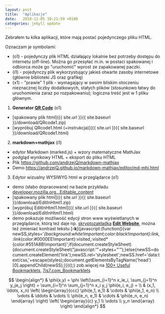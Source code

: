 ```yaml
---
layout: post
title:  "Aplikacje"
date:   2018-11-05 10:21:59 +0100
categories: jekyll update
---
```


Zebrałem tu kilka aplikacji, które mają postać pojedynczego pliku HTML. 

Oznaczam je symbolami:
- (o1) - pojedynczy plik HTML działający lokalnie bez potrzeby dostępu do internetu (off-line). Można go przesyłać m.in. w postaci spakowanej i odbiorca może go "uruchomić" wprost ze zapakowanej paczki.
- (i1) - pojedynczy plik wykorzystujący jakieś otwarte zasoby internetowe (głównie biblioteki JS oraz grafikę)
- (x1) - "prawie" 1 plik - wymagający w swoim bliskim otoczeniu nieznacznej liczby dodatkowych, stałych plików (stosunkowo łatwy do uruchomienia zaraz po rozpakowaniu); logiczna treść jest w 1 pliku głównym.

1. **Generator [QR Code](http://www.denso-wave.com/qrcode/faqpatent-e.html)** (o1) 
- [spakowany plik html]({{ site.url }}{{ site.baseurl }}/download/QRcode1.zip)
- [wypróbuj QRcode1.html (+instrukcja)]({{ site.url }}{{ site.baseurl }}/download/QRcode1.html)

2. **markdown+mathjax** (i1)
- edytor Markdown (marked.js) + wzory matematyczne MathJax
- podgląd wynikowy HTML + eksport do pliku HTML
- Plik <https://github.com/andrzejQ/markdown-mathjax>
- Demo <https://andrzejQ.github.io/markdown-mathjax/editor/md-mhj.html>

3. Edytor wizualny WYSIWYG html w przeglądarce (o1)
- demo  (słabo dopracowane) na bazie przykładu [developer.mozilla.org...Editable_content](https://developer.mozilla.org/pl/docs/Web/Guide/HTML/Editable_content#Example_A_simple_but_complete_rich_text_editor)
- [spakowany plik html]({{ site.url }}{{ site.baseurl }}/download/EditInHtml1.zip)
- [wypróbuj EditInHtml1.html]({{ site.url }}{{ site.baseurl }}/download/EditInHtml1.html)
- demo pokazuje możliwość edycji stron www wyświetlanych w przeglądarce, którą też daje np. [skryptozakładka](https://pl.wikipedia.org/wiki/Skryptozak%C5%82adka) [**Edit Website**](javascript:document.body.contentEditable='true';document.designMode='on';void%200), można też zmieniać kontrast tekstu [**-k**](javascript:(function(){var newSS,styles='*{background:white!important;color:black!important}:link,:link*{color:#0000EE!important}:visited,:visited*{color:#551A8B!important}';if(document.createStyleSheet){document.createStyleSheet("javascript:'"+styles+"'");}else{newSS=document.createElement('link');newSS.rel='stylesheet';newSS.href='data:text/css,'+escape(styles);document.getElementsByTagName('head')[0].appendChild(newSS);}})();)
zob.więcej na [100+ Useful Bookmarklets](https://www.hongkiat.com/blog/100-useful-bookmarklets-for-better-productivity-ultimate-list/), [
7is7.com_Bookmarklets](http://7is7.com/software/bookmarklets/)

$$
\begin{align*}
  & \phi(x,y) = \phi \left(\sum_{i=1}^n x_ie_i, \sum_{j=1}^n y_je_j \right)
  = \sum_{i=1}^n \sum_{j=1}^n x_i y_j \phi(e_i, e_j) = \\
  & (x_1, \ldots, x_n) \left( \begin{array}{ccc}
      \phi(e_1, e_1) & \cdots & \phi(e_1, e_n) \\
      \vdots & \ddots & \vdots \\
      \phi(e_n, e_1) & \cdots & \phi(e_n, e_n)
    \end{array} \right)
  \left( \begin{array}{c}
      y_1 \\
      \vdots \\
      y_n
    \end{array} \right)
\end{align*}
$$

